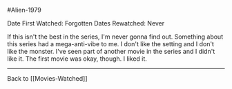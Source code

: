 #Alien-1979

Date First Watched:  Forgotten
Dates Rewatched:  Never

If this isn't the best in the series, I'm never gonna find out.  Something about this series had a mega-anti-vibe to me.  I don't like the setting and I don't like the monster.  I've seen part of another movie in the series and I didn't like it.  The first movie was okay, though.  I liked it.

---
Back to [[Movies-Watched]]